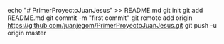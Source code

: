 echo "# PrimerProyectoJuanJesus" >> README.md
git init
git add README.md
git commit -m "first commit"
git remote add origin https://github.com/juanjegom/PrimerProyectoJuanJesus.git
git push -u origin master
                
                
